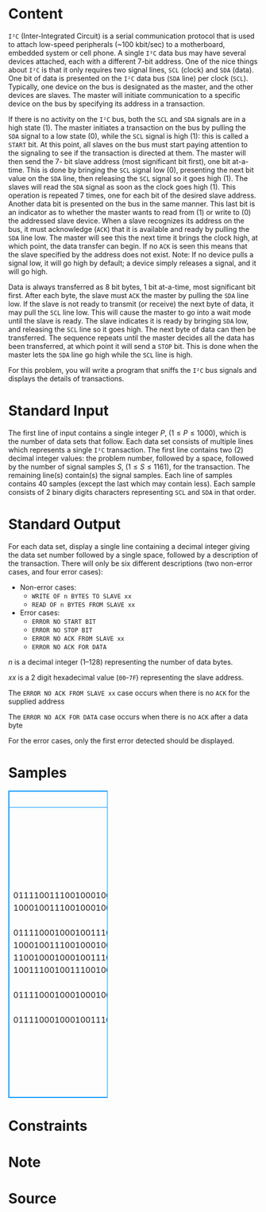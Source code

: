 
# Content

`I²C` (Inter-Integrated Circuit) is a serial communication protocol that is used to attach low-speed peripherals (~$100$ kbit/sec) to a motherboard, embedded system or cell phone. A single `I²C` data bus may have several devices attached, each with a different $7$-bit address. One of the nice things about `I²C` is that it only requires two signal lines, `SCL` (clock) and `SDA` (data). One bit of data is presented on the `I²C` data bus (`SDA` line) per clock (`SCL`). Typically, one device on the bus is designated as the master, and the other devices are slaves. The master will initiate communication to a specific device on the bus by specifying its address in a transaction.

If there is no activity on the `I²C` bus, both the `SCL` and `SDA` signals are in a high state ($1$). The master initiates a transaction on the bus by pulling the `SDA` signal to a low state ($0$), while the `SCL` signal is high ($1$): this is called a `START` bit. At this point, all slaves on the bus must start paying attention to the signaling to see if the transaction is directed at them. The master will then send the $7$- bit slave address (most significant bit first), one bit at-a-time. This is done by bringing the `SCL` signal low ($0$), presenting the next bit value on the `SDA` line, then releasing the `SCL` signal so it goes high ($1$). The slaves will read the `SDA` signal as soon as the clock goes high ($1$). This operation is repeated $7$ times, one for each bit of the desired slave address. Another data bit is presented on the bus in the same manner. This last bit is an indicator as to whether the master wants to read from ($1$) or write to ($0$) the addressed slave device. When a slave recognizes its address on the bus, it must acknowledge (`ACK`) that it is available and ready by pulling the `SDA` line low. The master will see this the next time it brings the clock high, at which point, the data transfer can begin. If no `ACK` is seen this means that the slave specified by the address does not exist. Note: If no device pulls a signal low, it will go high by default; a device simply releases a signal, and it will go high.

Data is always transferred as $8$ bit bytes, $1$ bit at-a-time, most significant bit first. After each byte, the slave must `ACK` the master by pulling the `SDA` line low. If the slave is not ready to transmit (or receive) the next byte of data, it may pull the `SCL` line low. This will cause the master to go into a wait mode until the slave is ready. The slave indicates it is ready by bringing `SDA` low, and releasing the `SCL` line so it goes high. The next byte of data can then be transferred. The sequence repeats until the master decides all the data has been transferred, at which point it will send a `STOP` bit. This is done when the master lets the `SDA` line go high while the `SCL` line is high.

For this problem, you will write a program that sniffs the `I²C` bus signals and displays the details of transactions.

# Standard Input

The first line of input contains a single integer $P$, ($1\leq P\leq 1000$), which is the number of data sets that follow. Each data set consists of multiple lines which represents a single `I²C` transaction. The first line contains two ($2$) decimal integer values: the problem number, followed by a space, followed by the number of signal samples $S$, ($1\leq S\leq 1161$), for the transaction. The remaining line(s) contain(s) the signal samples. Each line of samples contains $40$ samples (except the last which may contain less). Each sample consists of $2$ binary digits characters representing `SCL` and `SDA` in that order.

# Standard Output

For each data set, display a single line containing a decimal integer giving the data set number followed by a single space, followed by a description of the transaction. There will only be six different descriptions (two non-error cases, and four error cases):
* Non-error cases:
  * `WRITE OF n BYTES TO SLAVE xx`
  * `READ OF n BYTES FROM SLAVE xx`
* Error cases:
  * `ERROR NO START BIT`
  * `ERROR NO STOP BIT`
  * `ERROR NO ACK FROM SLAVE xx`
  * `ERROR NO ACK FOR DATA`

$n$ is a decimal integer ($1 – 128$) representing the number of data bytes.

$xx$ is a $2$ digit hexadecimal value (`00`-`7F`) representing the slave address.

The `ERROR NO ACK FROM SLAVE xx` case occurs when there is no `ACK` for the supplied address

The `ERROR NO ACK FOR DATA` case occurs when there is no `ACK` after a data byte

For the error cases, only the first error detected should be displayed.

# Samples

<style>
        table,table tr th, table tr td { border:1px solid #0094ff; }
        table { width: 200px; min-height: 25px; line-height: 25px; text-align: center; border-collapse: collapse;}   
    </style>
<table>
	<tr>
		<td>Input</td>
		<td>Output</td>
	</tr>
<tr><td>4
1 97
01111001110010001000100111011101110111001000100010011100100010001000100010001000
10001001110010001000100010011100100010001001110010001000100111001000100010001001
1100100010001001110111001000101111
2 169
01111000100010011100100010001001110010001000100010011100100010001000100010001000
10001001110010001000100010011100100010001001110010001000100111001000100010001001
11001000100010011101110010001000100111001000100111001000100010001000100111001000
10011100100111001000100010011100100010011101110010001000100010011100100010011101
110111001000101111
3 60
01111000100010001001110010011101110010001000100010011100100010001000100010001000
1000100111001000100010001001110010001111
4 40
01111000100010011101110010011100100111001111111111111111111111111111111111111111</td><td>1 READ OF 4 BYTES FROM SLAVE 47
2 WRITE OF 8 BYTES TO SLAVE 11
3 ERROR NO STOP BIT
4 ERROR NO ACK FROM SLAVE 0B</td></tr></table>


# Constraints



# Note



# Source


